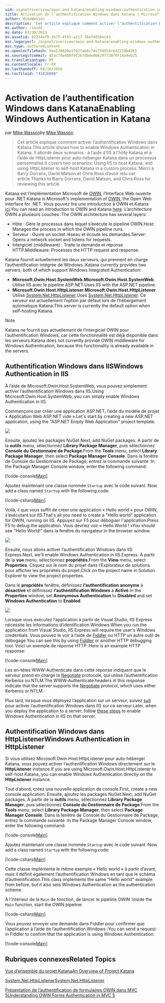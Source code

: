 ```yaml
---
uid: aspnet/overview/owin-and-katana/enabling-windows-authentication-in-katana
title: Activation de l’authentification Windows dans Katana | Microsoft Docs
author: MikeWasson
description: 'Cet article explique comment activer l’authentification Windows dans Katana. Il aborde deux scénarios : à l’aide d’IIS à l’hôte Katana et à l’aide de HttpListener pour auto-héberger Kat...'
ms.author: riande
ms.date: 07/30/2013
ms.assetid: 82324ef0-3b75-4f63-a217-76ef4036ec93
msc.legacyurl: /aspnet/overview/owin-and-katana/enabling-windows-authentication-in-katana
msc.type: authoredcontent
ms.openlocfilehash: 0aa578020a1f02fa68c74e758014c642219b4265
ms.sourcegitcommit: 45ac74e400f9f2b7dbded66297730f6f14a4eb25
ms.translationtype: MT
ms.contentlocale: fr-FR
ms.lasthandoff: 08/16/2018
ms.locfileid: "41826098"
---
```

<a name="enabling-windows-authentication-in-katana"></a><span data-ttu-id="c51a7-104">Activation de l’authentification Windows dans Katana</span><span class="sxs-lookup"><span data-stu-id="c51a7-104">Enabling Windows Authentication in Katana</span></span>
====================
<span data-ttu-id="c51a7-105">par [Mike Wasson](https://github.com/MikeWasson)</span><span class="sxs-lookup"><span data-stu-id="c51a7-105">by [Mike Wasson](https://github.com/MikeWasson)</span></span>

> <span data-ttu-id="c51a7-106">Cet article explique comment activer l’authentification Windows dans Katana.</span><span class="sxs-lookup"><span data-stu-id="c51a7-106">This article shows how to enable Windows Authentication in Katana.</span></span> <span data-ttu-id="c51a7-107">Il aborde deux scénarios : à l’aide d’IIS à l’hôte Katana et à l’aide de HttpListener pour auto-héberger Katana dans un processus personnalisé.</span><span class="sxs-lookup"><span data-stu-id="c51a7-107">It covers two scenarios: Using IIS to host Katana, and using HttpListener to self-host Katana in a custom process.</span></span> <span data-ttu-id="c51a7-108">Merci à Barry Dorrans, David Matson et Chris Ross d’avoir relu cet article.</span><span class="sxs-lookup"><span data-stu-id="c51a7-108">Thanks to Barry Dorrans, David Matson, and Chris Ross for reviewing this article.</span></span>


<span data-ttu-id="c51a7-109">Katana est l’implémentation Microsoft de [OWIN](http://owin.org/), l’Interface Web ouverte pour .NET.</span><span class="sxs-lookup"><span data-stu-id="c51a7-109">Katana is Microsoft's implementation of [OWIN](http://owin.org/), the Open Web Interface for .NET.</span></span> <span data-ttu-id="c51a7-110">Vous pouvez lire une introduction à OWIN et Katana [ici](an-overview-of-project-katana.md).</span><span class="sxs-lookup"><span data-stu-id="c51a7-110">You can read an introduction to OWIN and Katana [here](an-overview-of-project-katana.md).</span></span> <span data-ttu-id="c51a7-111">L’architecture OWIN a plusieurs couches :</span><span class="sxs-lookup"><span data-stu-id="c51a7-111">The OWIN architecture has several layers:</span></span>

- <span data-ttu-id="c51a7-112">Hôte : Gère le processus dans lequel s’exécute le pipeline OWIN.</span><span class="sxs-lookup"><span data-stu-id="c51a7-112">Host: Manages the process in which the OWIN pipeline runs.</span></span>
- <span data-ttu-id="c51a7-113">Serveur : Ouvre un socket réseau et écoute les demandes.</span><span class="sxs-lookup"><span data-stu-id="c51a7-113">Server: Opens a network socket and listens for requests.</span></span>
- <span data-ttu-id="c51a7-114">Intergiciel (middleware) : Traite la demande et réponse HTTP.</span><span class="sxs-lookup"><span data-stu-id="c51a7-114">Middleware: Processes the HTTP request and response.</span></span>

<span data-ttu-id="c51a7-115">Katana fournit actuellement les deux serveurs, qui prennent en charge l’authentification intégrée de Windows :</span><span class="sxs-lookup"><span data-stu-id="c51a7-115">Katana currently provides two servers, both of which support Windows Integrated Authentication:</span></span>

- <span data-ttu-id="c51a7-116">**Microsoft.Owin.Host.SystemWeb**.</span><span class="sxs-lookup"><span data-stu-id="c51a7-116">**Microsoft.Owin.Host.SystemWeb**.</span></span> <span data-ttu-id="c51a7-117">Utilise IIS avec le pipeline ASP.NET.</span><span class="sxs-lookup"><span data-stu-id="c51a7-117">Uses IIS with the ASP.NET pipeline.</span></span>
- <span data-ttu-id="c51a7-118">**Microsoft.Owin.Host.HttpListener**.</span><span class="sxs-lookup"><span data-stu-id="c51a7-118">**Microsoft.Owin.Host.HttpListener**.</span></span> <span data-ttu-id="c51a7-119">Utilise [System.Net.HttpListener](https://msdn.microsoft.com/library/system.net.httplistener.aspx).</span><span class="sxs-lookup"><span data-stu-id="c51a7-119">Uses [System.Net.HttpListener](https://msdn.microsoft.com/library/system.net.httplistener.aspx).</span></span> <span data-ttu-id="c51a7-120">Ce serveur est actuellement l’option par défaut lors de l’hébergement automatique Katana.</span><span class="sxs-lookup"><span data-stu-id="c51a7-120">This server is currently the default option when self-hosting Katana.</span></span>

> [!NOTE]
> <span data-ttu-id="c51a7-121">Katana ne fournit pas actuellement de l’intergiciel OWIN pour l’authentification Windows, car cette fonctionnalité est déjà disponible dans les serveurs.</span><span class="sxs-lookup"><span data-stu-id="c51a7-121">Katana does not currently provide OWIN middleware for Windows Authentication, because this functionality is already available in the servers.</span></span>


## <a name="windows-authentication-in-iis"></a><span data-ttu-id="c51a7-122">Authentification Windows dans IIS</span><span class="sxs-lookup"><span data-stu-id="c51a7-122">Windows Authentication in IIS</span></span>

<span data-ttu-id="c51a7-123">À l’aide de Microsoft.Owin.Host.SystemWeb, vous pouvez simplement activer l’authentification Windows dans IIS.</span><span class="sxs-lookup"><span data-stu-id="c51a7-123">Using Microsoft.Owin.Host.SystemWeb, you can simply enable Windows Authentication in IIS.</span></span>

<span data-ttu-id="c51a7-124">Commençons par créer une application ASP.NET, l’aide du modèle de projet « Application Web ASP.NET vide ».</span><span class="sxs-lookup"><span data-stu-id="c51a7-124">Let's start by creating a new ASP.NET application, using the "ASP.NET Empty Web Application" project template.</span></span>

![](enabling-windows-authentication-in-katana/_static/image1.png)

<span data-ttu-id="c51a7-125">Ensuite, ajoutez les packages NuGet.</span><span class="sxs-lookup"><span data-stu-id="c51a7-125">Next, add NuGet packages.</span></span> <span data-ttu-id="c51a7-126">À partir de la **outils** menu, sélectionnez **Library Package Manager**, puis sélectionnez **Console du Gestionnaire de Package**.</span><span class="sxs-lookup"><span data-stu-id="c51a7-126">From the **Tools** menu, select **Library Package Manager**, then select **Package Manager Console**.</span></span> <span data-ttu-id="c51a7-127">Dans la fenêtre de Console du Gestionnaire de Package, entrez la commande suivante :</span><span class="sxs-lookup"><span data-stu-id="c51a7-127">In the Package Manager Console window, enter the following command:</span></span>

[!code-console[Main](enabling-windows-authentication-in-katana/samples/sample1.cmd)]

<span data-ttu-id="c51a7-128">Ajoutez maintenant une classe nommée `Startup` avec le code suivant :</span><span class="sxs-lookup"><span data-stu-id="c51a7-128">Now add a class named `Startup` with the following code:</span></span>

[!code-csharp[Main](enabling-windows-authentication-in-katana/samples/sample2.cs)]

<span data-ttu-id="c51a7-129">Voilà, il que vous suffit de créer une application « Hello world » pour OWIN, s’exécutant sur IIS.</span><span class="sxs-lookup"><span data-stu-id="c51a7-129">That's all you need to create a "Hello world" application for OWIN, running on IIS.</span></span> <span data-ttu-id="c51a7-130">Appuyez sur F5 pour déboguer l'application.</span><span class="sxs-lookup"><span data-stu-id="c51a7-130">Press F5 to debug the application.</span></span> <span data-ttu-id="c51a7-131">Vous devriez voir « Hello World ! »</span><span class="sxs-lookup"><span data-stu-id="c51a7-131">You should see "Hello World!"</span></span> <span data-ttu-id="c51a7-132">dans la fenêtre du navigateur.</span><span class="sxs-lookup"><span data-stu-id="c51a7-132">in the browser window.</span></span>

![](enabling-windows-authentication-in-katana/_static/image2.png)

<span data-ttu-id="c51a7-133">Ensuite, nous allons activer l’authentification Windows dans IIS Express.</span><span class="sxs-lookup"><span data-stu-id="c51a7-133">Next, we'll enable Windows Authentication in IIS Express.</span></span> <span data-ttu-id="c51a7-134">À partir de la **vue** menu, sélectionnez **propriétés**.</span><span class="sxs-lookup"><span data-stu-id="c51a7-134">From the **View** menu, select **Properties**.</span></span> <span data-ttu-id="c51a7-135">Cliquez sur le nom du projet dans l’Explorateur de solutions pour afficher les propriétés du projet.</span><span class="sxs-lookup"><span data-stu-id="c51a7-135">Click on the project name in Solution Explorer to view the project properties.</span></span>

<span data-ttu-id="c51a7-136">Dans le **propriétés** fenêtre, définissez **l’authentification anonyme** à **désactivé** et définissez **l’authentification Windows** à  **Activé**.</span><span class="sxs-lookup"><span data-stu-id="c51a7-136">In the **Properties** window, set **Anonymous Authentication** to **Disabled** and set **Windows Authentication** to **Enabled**.</span></span>

![](enabling-windows-authentication-in-katana/_static/image3.png)

<span data-ttu-id="c51a7-137">Lorsque vous exécutez l’application à partir de Visual Studio, IIS Express nécessite les informations d’identification Windows.</span><span class="sxs-lookup"><span data-stu-id="c51a7-137">When you run the application from Visual Studio, IIS Express will require the user's Windows credentials.</span></span> <span data-ttu-id="c51a7-138">Vous pouvez le voir à l’aide de [Fiddler](http://fiddler2.com/home) ou HTTP un autre outil de débogage.</span><span class="sxs-lookup"><span data-stu-id="c51a7-138">You can see this by using [Fiddler](http://fiddler2.com/home) or another HTTP debugging tool.</span></span> <span data-ttu-id="c51a7-139">Voici un exemple de réponse HTTP :</span><span class="sxs-lookup"><span data-stu-id="c51a7-139">Here is an example HTTP response:</span></span>

[!code-console[Main](enabling-windows-authentication-in-katana/samples/sample3.cmd?highlight=1,5-6)]

<span data-ttu-id="c51a7-140">Les en-têtes WWW-Authenticate dans cette réponse indiquent que le serveur prend en charge la [Negotiate](http://www.ietf.org/rfc/rfc4559.txt) protocole, qui utilise l’authentification Kerberos ou NTLM.</span><span class="sxs-lookup"><span data-stu-id="c51a7-140">The WWW-Authenticate headers in this response indicate that the server supports the [Negotiate](http://www.ietf.org/rfc/rfc4559.txt) protocol, which uses either Kerberos or NTLM.</span></span>

<span data-ttu-id="c51a7-141">Plus tard, lorsque vous déployez l’application sur un serveur, suivez [suit](https://www.iis.net/configreference/system.webserver/security/authentication/windowsauthentication) pour activer l’authentification Windows dans IIS sur ce serveur.</span><span class="sxs-lookup"><span data-stu-id="c51a7-141">Later, when you deploy the application to a server, follow [these steps](https://www.iis.net/configreference/system.webserver/security/authentication/windowsauthentication) to enable Windows Authentication in IIS on that server.</span></span>

## <a name="windows-authentication-in-httplistener"></a><span data-ttu-id="c51a7-142">Authentification Windows dans HttpListener</span><span class="sxs-lookup"><span data-stu-id="c51a7-142">Windows Authentication in HttpListener</span></span>

<span data-ttu-id="c51a7-143">Si vous utilisez Microsoft.Owin.Host.HttpListener pour auto-héberger Katana, vous pouvez activer l’authentification Windows directement sur le **HttpListener** instance.</span><span class="sxs-lookup"><span data-stu-id="c51a7-143">If you are using Microsoft.Owin.Host.HttpListener to self-host Katana, you can enable Windows Authentication directly on the **HttpListener** instance.</span></span>

<span data-ttu-id="c51a7-144">Tout d’abord, créez une nouvelle application de console.</span><span class="sxs-lookup"><span data-stu-id="c51a7-144">First, create a new console application.</span></span> <span data-ttu-id="c51a7-145">Ensuite, ajoutez les packages NuGet.</span><span class="sxs-lookup"><span data-stu-id="c51a7-145">Next, add NuGet packages.</span></span> <span data-ttu-id="c51a7-146">À partir de la **outils** menu, sélectionnez **Library Package Manager**, puis sélectionnez **Console du Gestionnaire de Package**.</span><span class="sxs-lookup"><span data-stu-id="c51a7-146">From the **Tools** menu, select **Library Package Manager**, then select **Package Manager Console**.</span></span> <span data-ttu-id="c51a7-147">Dans la fenêtre de Console du Gestionnaire de Package, entrez la commande suivante :</span><span class="sxs-lookup"><span data-stu-id="c51a7-147">In the Package Manager Console window, enter the following command:</span></span>

[!code-console[Main](enabling-windows-authentication-in-katana/samples/sample4.cmd)]

<span data-ttu-id="c51a7-148">Ajoutez maintenant une classe nommée `Startup` avec le code suivant :</span><span class="sxs-lookup"><span data-stu-id="c51a7-148">Now add a class named `Startup` with the following code:</span></span>

[!code-csharp[Main](enabling-windows-authentication-in-katana/samples/sample5.cs)]

<span data-ttu-id="c51a7-149">Cette classe implémente le même exemple « Hello world » à partir d’avant, mais il définit également l’authentification Windows en tant que le schéma d’authentification.</span><span class="sxs-lookup"><span data-stu-id="c51a7-149">This class implements the same "Hello world" example from before, but it also sets Windows Authentication as the authentication scheme.</span></span>

<span data-ttu-id="c51a7-150">À l’intérieur de la `Main` de fonction, de lancer le pipeline OWIN :</span><span class="sxs-lookup"><span data-stu-id="c51a7-150">Inside the `Main` function, start the OWIN pipeline:</span></span>

[!code-csharp[Main](enabling-windows-authentication-in-katana/samples/sample6.cs)]

<span data-ttu-id="c51a7-151">Vous pouvez envoyer une demande dans Fiddler pour confirmer que l’application à l’aide de l’authentification Windows :</span><span class="sxs-lookup"><span data-stu-id="c51a7-151">You can send a request in Fiddler to confirm that the application is using Windows Authentication:</span></span>

[!code-console[Main](enabling-windows-authentication-in-katana/samples/sample7.cmd?highlight=1,4-5)]

## <a name="related-topics"></a><span data-ttu-id="c51a7-152">Rubriques connexes</span><span class="sxs-lookup"><span data-stu-id="c51a7-152">Related Topics</span></span>

[<span data-ttu-id="c51a7-153">Vue d’ensemble du projet Katana</span><span class="sxs-lookup"><span data-stu-id="c51a7-153">An Overview of Project Katana</span></span>](an-overview-of-project-katana.md)

[<span data-ttu-id="c51a7-154">System.Net.HttpListener</span><span class="sxs-lookup"><span data-stu-id="c51a7-154">System.Net.HttpListener</span></span>](https://msdn.microsoft.com/library/system.net.httplistener.aspx)

[<span data-ttu-id="c51a7-155">Présentation de l’authentification de formulaires OWIN dans MVC 5</span><span class="sxs-lookup"><span data-stu-id="c51a7-155">Understanding OWIN Forms Authentication in MVC 5</span></span>](https://blogs.msdn.com/b/webdev/archive/2013/07/03/understanding-owin-forms-authentication-in-mvc-5.aspx)
